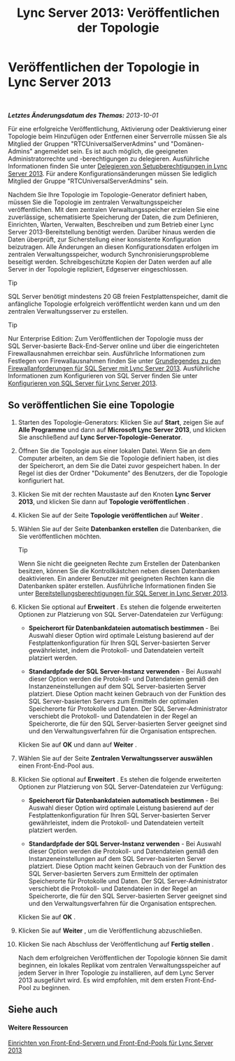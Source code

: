 ﻿---
title: 'Lync Server 2013: Veröffentlichen der Topologie'
TOCTitle: Veröffentlichen der Topologie
ms:assetid: 3b5a744b-b3a8-4538-a55e-e2e4f72dff47
ms:mtpsurl: https://technet.microsoft.com/de-de/library/Gg425880(v=OCS.15)
ms:contentKeyID: 49293732
ms.date: 05/19/2016
mtps_version: v=OCS.15
ms.translationtype: HT
---

# Veröffentlichen der Topologie in Lync Server 2013

 

_**Letztes Änderungsdatum des Themas:** 2013-10-01_

Für eine erfolgreiche Veröffentlichung, Aktivierung oder Deaktivierung einer Topologie beim Hinzufügen oder Entfernen einer Serverrolle müssen Sie als Mitglied der Gruppen "RTCUniversalServerAdmins" und "Domänen-Admins" angemeldet sein. Es ist auch möglich, die geeigneten Administratorrechte und -berechtigungen zu delegieren. Ausführliche Informationen finden Sie unter [Delegieren von Setupberechtigungen in Lync Server 2013](lync-server-2013-delegate-setup-permissions.md). Für andere Konfigurationsänderungen müssen Sie lediglich Mitglied der Gruppe "RTCUniversalServerAdmins" sein.

Nachdem Sie Ihre Topologie im Topologie-Generator definiert haben, müssen Sie die Topologie im zentralen Verwaltungsspeicher veröffentlichen. Mit dem zentralen Verwaltungsspeicher erzielen Sie eine zuverlässige, schematisierte Speicherung der Daten, die zum Definieren, Einrichten, Warten, Verwalten, Beschreiben und zum Betrieb einer Lync Server 2013-Bereitstellung benötigt werden. Darüber hinaus werden die Daten überprüft, zur Sicherstellung einer konsistente Konfiguration beizutragen. Alle Änderungen an diesen Konfigurationsdaten erfolgen im zentralen Verwaltungsspeicher, wodurch Synchronisierungsprobleme beseitigt werden. Schreibgeschützte Kopien der Daten werden auf alle Server in der Topologie repliziert, Edgeserver eingeschlossen.


> [!TIP]
> SQL Server benötigt mindestens 20 GB freien Festplattenspeicher, damit die anfängliche Topologie erfolgreich veröffentlicht werden kann und um den zentralen Verwaltungsserver zu erstellen.




> [!TIP]
> Nur Enterprise Edition: Zum Veröffentlichen der Topologie muss der SQL&nbsp;Server-basierte Back-End-Server online und über die eingerichteten Firewallausnahmen erreichbar sein. Ausführliche Informationen zum Festlegen von Firewallausnahmen finden Sie unter <A href="lync-server-2013-understanding-firewall-requirements-for-sql-server.md">Grundlegendes zu den Firewallanforderungen für SQL&nbsp;Server mit Lync Server 2013</A>. Ausführliche Informationen zum Konfigurieren von SQL&nbsp;Server finden Sie unter <A href="lync-server-2013-configure-sql-server-for-lync-server.md">Konfigurieren von SQL&nbsp;Server für Lync Server&nbsp;2013</A>.



## So veröffentlichen Sie eine Topologie

1.  Starten des Topologie-Generators: Klicken Sie auf **Start**, zeigen Sie auf **Alle Programme** und dann auf **Microsoft Lync Server 2013**, und klicken Sie anschließend auf **Lync Server-Topologie-Generator**.

2.  Öffnen Sie die Topologie aus einer lokalen Datei. Wenn Sie an dem Computer arbeiten, an dem Sie die Topologie definiert haben, ist dies der Speicherort, an dem Sie die Datei zuvor gespeichert haben. In der Regel ist dies der Ordner "Dokumente" des Benutzers, der die Topologie konfiguriert hat.

3.  Klicken Sie mit der rechten Maustaste auf den Knoten **Lync Server 2013**, und klicken Sie dann auf **Topologie veröffentlichen** .

4.  Klicken Sie auf der Seite **Topologie veröffentlichen** auf **Weiter** .

5.  Wählen Sie auf der Seite **Datenbanken erstellen** die Datenbanken, die Sie veröffentlichen möchten.
    

    > [!TIP]
    > Wenn Sie nicht die geeigneten Rechte zum Erstellen der Datenbanken besitzen, können Sie die Kontrollkästchen neben diesen Datenbanken deaktivieren. Ein anderer Benutzer mit geeigneten Rechten kann die Datenbanken später erstellen. Ausführliche Informationen finden Sie unter <A href="lync-server-2013-deployment-permissions-for-sql-server.md">Bereitstellungsberechtigungen für SQL Server in Lync Server 2013</A>.



6.  Klicken Sie optional auf **Erweitert** . Es stehen die folgende erweiterten Optionen zur Platzierung von SQL Server-Datendateien zur Verfügung:
    
      - **Speicherort für Datenbankdateien automatisch bestimmen** - Bei Auswahl dieser Option wird optimale Leistung basierend auf der Festplattenkonfiguration für Ihren SQL Server-basierten Server gewährleistet, indem die Protokoll- und Datendateien verteilt platziert werden.
    
      - **Standardpfade der SQL Server-Instanz verwenden** - Bei Auswahl dieser Option werden die Protokoll- und Datendateien gemäß den Instanzeneinstellungen auf dem SQL Server-basierten Server platziert. Diese Option macht keinen Gebrauch von der Funktion des SQL Server-basierten Servers zum Ermitteln der optimalen Speicherorte für Protokolle und Daten. Der SQL Server-Administrator verschiebt die Protokoll- und Datendateien in der Regel an Speicherorte, die für den SQL Server-basierten Server geeignet sind und den Verwaltungsverfahren für die Organisation entsprechen.
    
    Klicken Sie auf **OK** und dann auf **Weiter** .

7.  Wählen Sie auf der Seite **Zentralen Verwaltungsserver auswählen** einen Front-End-Pool aus.

8.  Klicken Sie optional auf **Erweitert** . Es stehen die folgende erweiterten Optionen zur Platzierung von SQL Server-Datendateien zur Verfügung:
    
      - **Speicherort für Datenbankdateien automatisch bestimmen** - Bei Auswahl dieser Option wird optimale Leistung basierend auf der Festplattenkonfiguration für Ihren SQL Server-basierten Server gewährleistet, indem die Protokoll- und Datendateien verteilt platziert werden.
    
      - **Standardpfade der SQL Server-Instanz verwenden** - Bei Auswahl dieser Option werden die Protokoll- und Datendateien gemäß den Instanzeneinstellungen auf dem SQL Server-basierten Server platziert. Diese Option macht keinen Gebrauch von der Funktion des SQL Server-basierten Servers zum Ermitteln der optimalen Speicherorte für Protokolle und Daten. Der SQL Server-Administrator verschiebt die Protokoll- und Datendateien in der Regel an Speicherorte, die für den SQL Server-basierten Server geeignet sind und den Verwaltungsverfahren für die Organisation entsprechen.
    
    Klicken Sie auf **OK** .

9.  Klicken Sie auf **Weiter** , um die Veröffentlichung abzuschließen.

10. Klicken Sie nach Abschluss der Veröffentlichung auf **Fertig stellen** .
    
    Nach dem erfolgreichen Veröffentlichen der Topologie können Sie damit beginnen, ein lokales Replikat vom zentralen Verwaltungsspeicher auf jedem Server in Ihrer Topologie zu installieren, auf dem Lync Server 2013 ausgeführt wird. Es wird empfohlen, mit dem ersten Front-End-Pool zu beginnen.

## Siehe auch

#### Weitere Ressourcen

[Einrichten von Front-End-Servern und Front-End-Pools für Lync Server 2013](lync-server-2013-setting-up-front-end-servers-and-front-end-pools.md)

